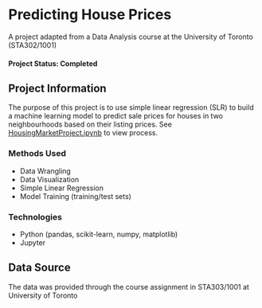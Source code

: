 # Predicting House Prices
A project adapted from a Data Analysis course at the University of Toronto (STA302/1001)
#### Project Status: Completed 

## Project Information
The purpose of this project is to use simple linear regression (SLR) to build a machine learning model to predict sale prices for houses in two neighbourhoods based on their listing prices. See [HousingMarketProject.ipynb](https://github.com/yian-wang/housing-proj/blob/master/HousingMarketProject.ipynb) to view process.

### Methods Used
* Data Wrangling
* Data Visualization
* Simple Linear Regression
* Model Training (training/test sets)

### Technologies
* Python (pandas, scikit-learn, numpy, matplotlib)
* Jupyter

## Data Source
The data was provided through the course assignment in STA303/1001 at University of Toronto